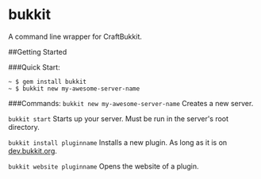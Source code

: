 bukkit
======

A command line wrapper for CraftBukkit.

##Getting Started

###Quick Start: 
```terminal
~ $ gem install bukkit
~ $ bukkit new my-awesome-server-name
```

###Commands:
`bukkit new my-awesome-server-name` Creates a new server.

`bukkit start` Starts up your server. Must be run in the server's root directory.

`bukkit install pluginname` Installs a new plugin. As long as it is on [dev.bukkit.org](http://dev.bukkit.org/).

`bukkit website pluginname` Opens the website of a plugin.
